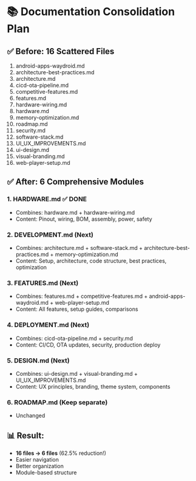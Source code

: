 # 📚 Documentation Consolidation Plan

## ✅ **Before:** 16 Scattered Files
1. android-apps-waydroid.md
2. architecture-best-practices.md  
3. architecture.md
4. cicd-ota-pipeline.md
5. competitive-features.md
6. features.md
7. hardware-wiring.md
8. hardware.md
9. memory-optimization.md
10. roadmap.md
11. security.md
12. software-stack.md
13. UI_UX_IMPROVEMENTS.md
14. ui-design.md
15. visual-branding.md
16. web-player-setup.md

## ✅ **After:** 6 Comprehensive Modules

### **1. HARDWARE.md** ✅ DONE
- Combines: hardware.md + hardware-wiring.md
- Content: Pinout, wiring, BOM, assembly, power, safety

### **2. DEVELOPMENT.md** (Next)
- Combines: architecture.md + software-stack.md + architecture-best-practices.md + memory-optimization.md
- Content: Setup, architecture, code structure, best practices, optimization

### **3. FEATURES.md** (Next)
- Combines: features.md + competitive-features.md + android-apps-waydroid.md + web-player-setup.md
- Content: All features, setup guides, comparisons

### **4. DEPLOYMENT.md** (Next)
- Combines: cicd-ota-pipeline.md + security.md
- Content: CI/CD, OTA updates, security, production deploy

### **5. DESIGN.md** (Next)
- Combines: ui-design.md + visual-branding.md + UI_UX_IMPROVEMENTS.md
- Content: UX principles, branding, theme system, components

### **6. ROADMAP.md** (Keep separate)
- Unchanged

## 📊 **Result:**
- **16 files → 6 files** (62.5% reduction!)
- Easier navigation
- Better organization
- Module-based structure
